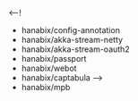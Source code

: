 <--!
- hanabix/config-annotation
- hanabix/akka-stream-netty
- hanabix/akka-stream-oauth2
- hanabix/passport
- hanabix/webot
- hanabix/captabula
-->  
- hanabix/mpb
